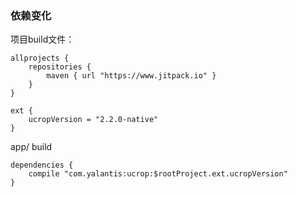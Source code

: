 ### 依赖变化



项目build文件：

```
allprojects {
    repositories {
        maven { url "https://www.jitpack.io" }
    }
}
```

```
ext {
    ucropVersion = "2.2.0-native"
}
```

app/ build

```
dependencies {
    compile "com.yalantis:ucrop:$rootProject.ext.ucropVersion"
}
```

